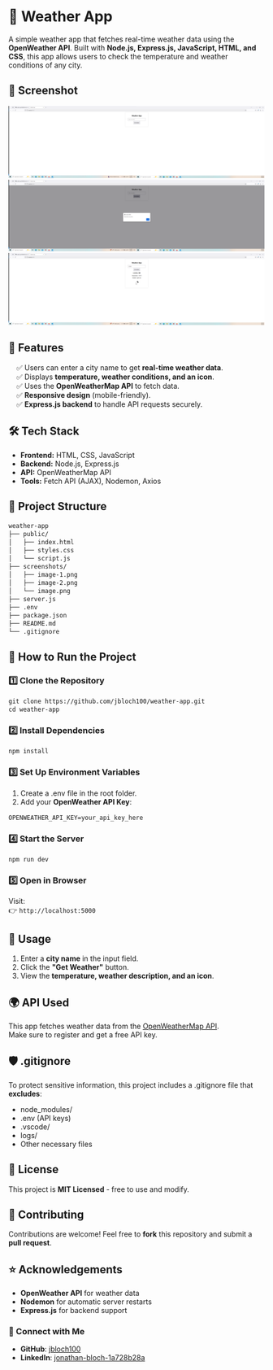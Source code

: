 # 📌 Weather App

A simple weather app that fetches real-time weather data using the **OpenWeather API**. Built with **Node.js, Express.js, JavaScript, HTML, and CSS**, this app allows users to check the temperature and weather conditions of any city.

## 📸 Screenshot

![Weather App Screenshot](screenshots/image.png)
![Example 1](screenshots/image-1.png)
![Example 2](screenshots/image-2.png)

## :rocket: Features
&nbsp;&nbsp;&nbsp;&nbsp;&#9989; Users can enter a city name to get **real-time weather data**.  
&nbsp;&nbsp;&nbsp;&nbsp;&#9989; Displays **temperature, weather conditions, and an icon**.  
&nbsp;&nbsp;&nbsp;&nbsp;&#9989; Uses the **OpenWeatherMap API** to fetch data.  
&nbsp;&nbsp;&nbsp;&nbsp;&#9989; **Responsive design** (mobile-friendly).  
&nbsp;&nbsp;&nbsp;&nbsp;&#9989; **Express.js backend** to handle API requests securely.   

## 🛠 Tech Stack
* **Frontend:** HTML, CSS, JavaScript  
* **Backend:** Node.js, Express.js  
* **API:** OpenWeatherMap API
* **Tools:** Fetch API (AJAX), Nodemon, Axios  

## 📁 Project Structure

```plaintext
weather-app
├── public/
│   ├── index.html
│   ├── styles.css
│   └── script.js
├── screenshots/
│   ├── image-1.png
│   ├── image-2.png
│   └── image.png
├── server.js
├── .env
├── package.json
├── README.md
└── .gitignore
```

## 📖 How to Run the Project

### 1️⃣ Clone the Repository
```plaintext
git clone https://github.com/jbloch100/weather-app.git
cd weather-app
```

### 2️⃣ Install Dependencies
```plaintext
npm install
```

### 3️⃣ Set Up Environment Variables
1. Create a .env file in the root folder.  
2. Add your **OpenWeather API Key**:  

```plaintext
OPENWEATHER_API_KEY=your_api_key_here
```

### 4️⃣ Start the Server
```plaintext
npm run dev
```

### 5️⃣ Open in Browser

Visit:  
👉 `http://localhost:5000`

## 📝 Usage
1. Enter a **city name** in the input field.  
2. Click the **"Get Weather"** button.  
3. View the **temperature, weather description, and an icon**.

## 🌍 API Used

This app fetches weather data from the [OpenWeatherMap API](https://openweathermap.org/api).  
Make sure to register and get a free API key.

## 🛡 .gitignore

To protect sensitive information, this project includes a .gitignore file that **excludes**:
* node_modules/  
* .env (API keys)  
* .vscode/  
* logs/  
* Other necessary files  

## 📜 License

This project is **MIT Licensed** - free to use and modify.

## 🙌 Contributing
Contributions are welcome! Feel free to **fork** this repository and submit a **pull request**.

## ⭐ Acknowledgements
* **OpenWeather API** for weather data  
* **Nodemon** for automatic server restarts  
* **Express.js** for backend support

### 🔗 Connect with Me
- **GitHub**: [jbloch100](https://github.com/jbloch100)
- **LinkedIn**: [jonathan-bloch-1a728b28a](https://www.linkedin.com/in/jonathan-bloch-1a728b28a/)

